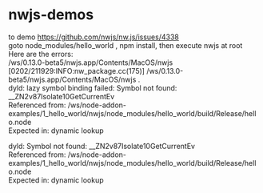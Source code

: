 # nwjs-demos  
to demo https://github.com/nwjs/nw.js/issues/4338    
goto node_modules/hello_world , npm install, then execute nwjs at root  
Here are the errors:  
/ws/0.13.0-beta5/nwjs.app/Contents/MacOS/nwjs  
[0202/211929:INFO:nw_package.cc(175)] /ws/0.13.0-beta5/nwjs.app/Contents/MacOS/nwjs .  
dyld: lazy symbol binding failed: Symbol not found: __ZN2v87Isolate10GetCurrentEv  
  Referenced from: /ws/node-addon-examples/1_hello_world/nwjs/node_modules/hello_world/build/Release/hello.node  
  Expected in: dynamic lookup  
  
dyld: Symbol not found: __ZN2v87Isolate10GetCurrentEv  
  Referenced from: /ws/node-addon-examples/1_hello_world/nwjs/node_modules/hello_world/build/Release/hello.node  
  Expected in: dynamic lookup  
